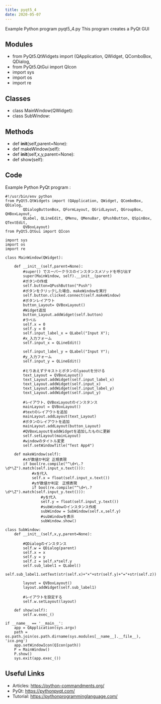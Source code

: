 ```yaml
---
title: pyqt5_4
date: 2020-05-07
---
```

Example Python program pyqt5_4.py
This program creates a PyQt GUI

## Modules

* from PyQt5.QtWidgets import (QApplication, QWidget, QComboBox, QDialog,
* from PyQt5.QtGui import QIcon
* import sys
* import os
* import re

## Classes

* class MainWindow(QWidget):
* class SubWindow:

## Methods

* def __init__(self,parent=None):
* def makeWindow(self):
* def __init__(self,x,y,parent=None):
* def show(self):

## Code

Example Python PyQt program :

    #!/usr/bin/env python
    from PyQt5.QtWidgets import (QApplication, QWidget, QComboBox, QDialog,
            QDialogButtonBox, QFormLayout, QGridLayout, QGroupBox, QHBoxLayout,
            QLabel, QLineEdit, QMenu, QMenuBar, QPushButton, QSpinBox, QTextEdit,
            QVBoxLayout)
    from PyQt5.QtGui import QIcon
    
    import sys
    import os
    import re
    
    class MainWindow(QWidget):
    
        def __init__(self,parent=None):
            #super() でスーパークラスのインスタンスメソッドを呼び出す
            super(MainWindow, self).__init__(parent)
            #ボタンの作成
            self.button=QPushButton("Push")
            #ボタンをクリックした場合、makeWindowを実行
            self.button.clicked.connect(self.makeWindow)
            #ボタンレイアウト
            button_Layout= QVBoxLayout()
            #Widget追加
            button_Layout.addWidget(self.button)
            #ラベル
            self.x = 0
            self.y = 0
            self.input_label_x = QLabel("Input X");
            #x_入力フォーム
            self.input_x = QLineEdit()
    
            self.input_label_y = QLabel("Input Y");
            #y_入力フォーム
            self.input_y = QLineEdit()
    
            #とりあえずテキストとボタンのlyaoutを分ける
            text_Layout = QVBoxLayout()
            text_Layout.addWidget(self.input_label_x)
            text_Layout.addWidget(self.input_x)
            text_Layout.addWidget(self.input_label_y)
            text_Layout.addWidget(self.input_y)
    
            #レイアウト、QVBoxLayoutのインスタンス
            mainLayout = QVBoxLayout()
            #textのレイアウトを追加
            mainLayout.addLayout(text_Layout)
            #ボタンのレイアウトを追加
            mainLayout.addLayout(button_Layout)
            #QVBoxLayoutをaddWidgetを追加したものに更新
            self.setLayout(mainLayout)
            #windowのタイトル変更
            self.setWindowTitle("Test App4")
    
        def makeWindow(self):
            #xが数値か判定 正規表現
            if bool(re.compile("^\d+\.?\d*\Z").match(self.input_x.text())):
                #xを代入
                self.x = float(self.input_x.text())
                #yが数値か判定　正規表現
                if bool(re.compile("^\d+\.?\d*\Z").match(self.input_y.text())):
                    #yを代入
                    self.y = float(self.input_y.text())
                    #subWindowのインスタンス作成
                    subWindow = SubWindow(self.x,self.y)
                    #subWindowを表示
                    subWindow.show()
    
    class SubWindow:
        def __init__(self,x,y,parent=None):
    
            #QDialogのインスタンス
            self.w = QDialog(parent)
            self.x = x
            self.y = y
            self.z = self.x*self.y
            self.sub_label1 = QLabel()
            self.sub_label1.setText(str(self.x)+"×"+str(self.y)+"="+str(self.z))
    
            layout = QVBoxLayout()
            layout.addWidget(self.sub_label1)
    
            #レイアウトを設定する
            self.w.setLayout(layout)
    
        def show(self):
            self.w.exec_()
    
    if __name__ == '__main__':
        app = QApplication(sys.argv)
        path = os.path.join(os.path.dirname(sys.modules[__name__].__file__), 'ico.png')
        app.setWindowIcon(QIcon(path))
        P = MainWindow()
        P.show()
        sys.exit(app.exec_())

## Useful Links

- Articles: https://python-commandments.org/
- PyQt: https://pythonpyqt.com/
- Tutorial: https://pythonprogramminglanguage.com/
